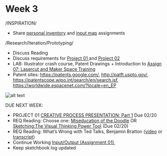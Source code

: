 # Week 3

/INSPIRATION/
* Share [personal inventory](personal_inventory.md) and [input map](input_map.md) assignments 

/Research/Iteration/Prototyping/
* Discuss Reading
* Discuss requirements for [Project 01 ](creative_process.md) and [Project 02](city_as_site.md)
* LAB: Illustrator crash course, Patent Drawings + Introduction to [Assign 07: Lasercut and Maker Space Training](lasercut.md)
* Patent sites: https://patents.google.com/, http://patft.uspto.gov/, https://patentscope.wipo.int/search/en/search.jsf, https://worldwide.espacenet.com/?locale=en_EP 

![alt text](https://github.com/KitMcDermott/DM6053-Ideation-and-Prototyping-SP19-McDermott/blob/master/scamper.png "Scamper")

DUE NEXT WEEK:
* PROJECT 01 [CREATIVE PROCESS PRESENTATION: Part 1](creative_process.md) Due 02/20
* REQ Reading: Choose one: [Miseducation of the Doodle](https://alistapart.com/article/the-miseducation-of-the-doodle) OR [Sketching:The Visual Thinking Power Tool](https://alistapart.com/article/sketching-the-visual-thinking-power-tool) (Due 02/20)
* REQ Reading: What’s Wrong with Ted Talks, Benjamin Bratton ([video](https://www.youtube.com/watch?v=Yo5cKRmJaf0) or [transcript](https://www.theguardian.com/commentisfree/2013/dec/30/we-need-to-talk-about-ted))
* Continue Working [Input/Output (Assignment 01),](constant_inputoutput.md) 
* Keep sketchbook log updated
